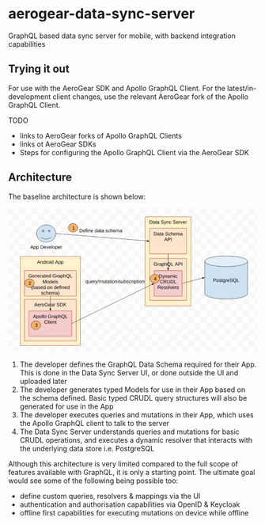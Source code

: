 # aerogear-data-sync-server

GraphQL based data sync server for mobile, with backend integration capabilities

## Trying it out

For use with the AeroGear SDK and Apollo GraphQL Client.
For the latest/in-development client changes, use the relevant AeroGear fork of the Apollo GraphQL Client.

TODO

* links to AeroGear forks of Apollo GraphQL Clients
* links ot AeroGear SDKs
* Steps for configuring the Apollo GraphQL Client via the AeroGear SDK

## Architecture

The baseline architecture is shown below:

![Initial Data Sync Architecture](./initial_architecture_flow.png)

1. The developer defines the GraphQL Data Schema required for their App. This is done in the Data Sync Server UI, or done outside the UI and uploaded later
2. The developer generates typed Models for use in their App based on the schema defined. Basic typed CRUDL query structures will also be generated for use in the App
3. The developer executes queries and mutations in their App, which uses the Apollo GraphQL client to talk to the server
4. The Data Sync Server understands queries and mutations for basic CRUDL operations, and executes a dynamic resolver that interacts with the underlying data store i.e. PostgreSQL 

Although this architecture is very limited compared to the full scope of features available with GraphQL, it is only a starting point.
The ultimate goal would see some of the following being possible too:

* define custom queries, resolvers & mappings via the UI
* authentication and authorisation capabilities via OpenID & Keycloak
* offline first capabilities for executing mutations on device while offline
